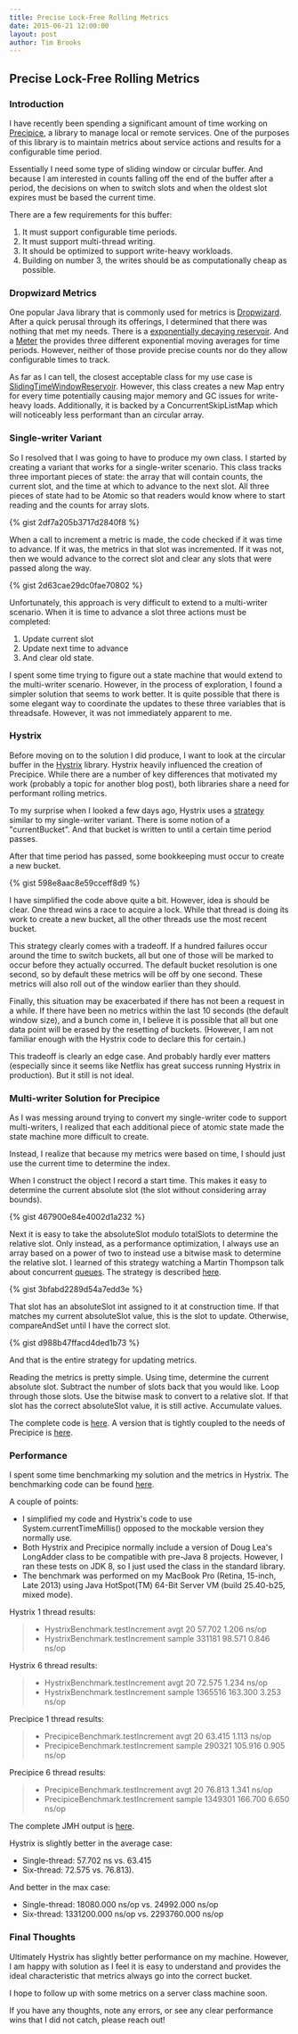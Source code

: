 ```yaml
---
title: Precise Lock-Free Rolling Metrics
date: 2015-06-21 12:00:00
layout: post
author: Tim Brooks
---
```


## Precise Lock-Free Rolling Metrics

### Introduction

I have recently been spending a significant amount of time working on [Precipice](https://github.com/tbrooks8/Precipice), a library to manage local or remote services. One of the purposes of this library is to maintain metrics about service actions and results for a configurable time period.

Essentially I need some type of sliding window or circular buffer. And because I am interested in counts falling off the end of the buffer after a period, the decisions on when to switch slots and when the oldest slot expires must be based the current time.

There are a few requirements for this buffer:

1. It must support configurable time periods. 
2. It must support multi-thread writing.
3. It should be optimized to support write-heavy workloads. 
4. Building on number 3, the writes should be as computationally cheap as possible.

### Dropwizard Metrics

One popular Java library that is commonly used for metrics is [Dropwizard](https://dropwizard.github.io/metrics/3.1.0/). After a quick perusal through its offerings, I determined that there was nothing that met my needs. There is a [exponentially decaying reservoir](https://github.com/dropwizard/metrics/blob/master/metrics-core/src/main/java/com/codahale/metrics/ExponentiallyDecayingReservoir.java). And a [Meter](https://github.com/dropwizard/metrics/blob/master/metrics-core/src/main/java/com/codahale/metrics/Meter.java) the provides three different exponential moving averages for time periods. However, neither of those provide precise counts nor do they allow configurable times to track.

As far as I can tell, the closest acceptable class for my use case is [SlidingTimeWindowReservoir](https://github.com/dropwizard/metrics/blob/master/metrics-core/src/main/java/com/codahale/metrics/SlidingTimeWindowReservoir.java). However, this class creates a new Map entry for every time potentially causing major memory and GC issues for write-heavy loads. Additionally, it is backed by a ConcurrentSkipListMap which will noticeably less performant than an circular array.

### Single-writer Variant

So I resolved that I was going to have to produce my own class. I started by creating a variant that works for a single-writer scenario. This class tracks three important pieces of state: the array that will contain counts, the current slot, and the time at which to advance to the next slot. All three pieces of state had to be Atomic so that readers would know where to start reading and the counts for array slots.

{% gist 2df7a205b3717d2840f8 %}

When a call to increment a metric is made, the code checked if it was time to advance. If it was, the metrics in that slot was incremented. If it was not, then we would advance to the correct slot and clear any slots that were passed along the way.

{% gist 2d63cae29dc0fae70802 %}

Unfortunately, this approach is very difficult to extend to a multi-writer scenario. When it is time to advance a slot three actions must be completed:

1. Update current slot
2. Update next time to advance
3. And clear old state.

I spent some time trying to figure out a state machine that would extend to the multi-writer scenario. However, in the process of exploration, I found a simpler solution that seems to work better. It is quite possible that there is some elegant way to coordinate the updates to these three variables that is threadsafe. However, it was not immediately apparent to me.

### Hystrix

Before moving on to the solution I did produce, I want to look at the circular buffer in the [Hystrix](https://github.com/Netflix/Hystrix) library. Hystrix heavily influenced the creation of Precipice. While there are a number of key differences that motivated my work (probably a topic for another blog post), both libraries share a need for performant rolling metrics.

To my surprise when I looked a few days ago, Hystrix uses a [strategy](https://github.com/Netflix/Hystrix/blob/master/hystrix-core/src/main/java/com/netflix/hystrix/util/HystrixRollingNumber.java) similar to my single-writer variant. There is some notion of a "currentBucket". And that bucket is written to until a certain time period passes.

After that time period has passed, some bookkeeping must occur to create a new bucket.

{% gist 598e8aac8e59cceff8d9 %}

I have simplified the code above quite a bit. However, idea is should be clear. One thread wins a race to acquire a lock. While that thread is doing its work to create a new bucket, all the other threads use the most recent bucket.

This strategy clearly comes with a tradeoff. If a hundred failures occur around the time to switch buckets, all but one of those will be marked to occur before they actually occurred. The default bucket resolution is one second, so by default these metrics will be off by one second. These metrics will also roll out of the window earlier than they should.

Finally, this situation may be exacerbated if there has not been a request in a while. If there have been no metrics within the last 10 seconds (the default window size), and a bunch come in, I believe it is possible that all but one data point will be erased by the resetting of buckets. (However, I am not familiar enough with the Hystrix code to declare this for certain.)

This tradeoff is clearly an edge case. And probably hardly ever matters (especially since it seems like Netflix has great success running Hystrix in production). But it still is not ideal.

### Multi-writer Solution for Precipice

As I was messing around trying to convert my single-writer code to support multi-writers, I realized that each additional piece of atomic state made the state machine more difficult to create.

Instead, I realize that because my metrics were based on time, I should just use the current time to determine the index.

When I construct the object I record a start time. This makes it easy to determine the current absolute slot (the slot without considering array bounds).

{% gist 467900e84e4002d1a232 %}

Next it is easy to take the absoluteSlot modulo totalSlots to determine the relative slot. Only instead, as a performance optimization, I always use an array based on a power of two to instead use a bitwise mask to determine the relative slot. I learned of this strategy watching a Martin Thompson talk about concurrent [queues](https://github.com/mjpt777/examples/tree/master/src/java/uk/co/real_logic/queues). The strategy is described [here](http://psy-lob-saw.blogspot.com/2013/03/single-producerconsumer-lock-free-queue.html).

{% gist 3bfabd2289d54a7edd3e %}

That slot has an absoluteSlot int assigned to it at construction time. If that matches my current absoluteSlot value, this is the slot to update. Otherwise, compareAndSet until I have the correct slot.

{% gist d988b47ffacd4ded1b73 %}

And that is the entire strategy for updating metrics.

Reading the metrics is pretty simple. Using time, determine the current absolute slot. Subtract the number of slots back that you would like. Loop through those slots. Use the bitwise mask to convert to a relative slot. If that slot has the correct absoluteSlot value, it is still active. Accumulate values.

The complete code is [here](https://github.com/tbrooks8/sliding-window-benchmark/blob/master/src/main/java/net/uncontended/precipice/CircularBuffer.java). A version that is tightly coupled to the needs of Precipice is [here](https://github.com/tbrooks8/Precipice/blob/master/src/main/java/net/uncontended/precipice/metrics/DefaultActionMetrics.java).

### Performance

I spent some time benchmarking my solution and the metrics in Hystrix. The benchmarking code can be found [here](https://github.com/tbrooks8/sliding-window-benchmark).

A couple of points:

* I simplified my code and Hystrix's code to use System.currentTimeMillis() opposed to the mockable version they normally use.
* Both Hystrix and Precipice normally include a version of Doug Lea's LongAdder class to be compatible with pre-Java 8 projects. However, I ran these tests on JDK 8, so I just used the class in the standard library.
* The benchmark was performed on my MacBook Pro (Retina, 15-inch, Late 2013) using Java HotSpot(TM) 64-Bit Server VM (build 25.40-b25, mixed mode).

Hystrix 1 thread results:

> * HystrixBenchmark.testIncrement    avgt      20  57.702  1.206  ns/op
> * HystrixBenchmark.testIncrement  sample  331181  98.571  0.846  ns/op

Hystrix 6 thread results:

> * HystrixBenchmark.testIncrement    avgt       20   72.575  1.234  ns/op
> * HystrixBenchmark.testIncrement  sample  1365516  163.300  3.253  ns/op

Precipice 1 thread results:

> * PrecipiceBenchmark.testIncrement    avgt      20   63.415  1.113  ns/op
> * PrecipiceBenchmark.testIncrement  sample  290321  105.916  0.905  ns/op

Precipice 6 thread results:

> * PrecipiceBenchmark.testIncrement    avgt       20   76.813  1.341  ns/op
> * PrecipiceBenchmark.testIncrement  sample  1349301  166.700  6.650  ns/op

The complete JMH output is [here](https://github.com/tbrooks8/sliding-window-benchmark/tree/master/doc).

Hystrix is slightly better in the average case:

* Single-thread: 57.702 ns vs. 63.415
* Six-thread: 72.575 vs. 76.813).

And better in the max case:

* Single-thread: 18080.000 ns/op vs. 24992.000 ns/op
* Six-thread: 1331200.000 ns/op vs. 2293760.000 ns/op

### Final Thoughts

Ultimately Hystrix has slightly better performance on my machine. However, I am happy with solution as I feel it is easy to understand and provides the ideal characteristic that metrics always go into the correct bucket.

I hope to follow up with some metrics on a server class machine soon.

If you have any thoughts, note any errors, or see any clear performance wins that I did not catch, please reach out!